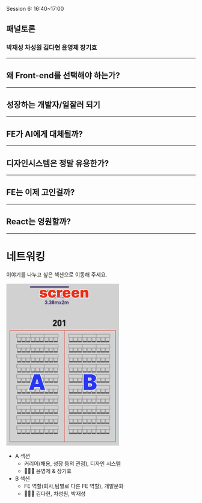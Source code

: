 Session 6: 16:40~17:00
## 패널토론

<div style="background-image:url('./img/jaesung.park.jpg')" class="person w50"></div>
<div style="background-image:url('./img/sungwon.cha.jpg')" class="person w50"></div> 
<div style="background-image:url('./img/dahyun.kim.jpg')" class="person w50"></div>
<div style="background-image:url('./img/youngjae.yun.jpg')" class="person w50"></div>
<div style="background-image:url('./img/kihyo.jang.jpg')" class="person w50"></div>

### 박재성 차성원 김다현 윤영제 장기효

----------

## 왜 Front-end를 선택해야 하는가?

----------

## 성장하는 개발자/일잘러 되기

----------

## FE가 AI에게 대체될까?

----------

## 디자인시스템은 정말 유용한가?

----------

## FE는 이제 고인걸까?

----------

## React는 영원할까?

----------

# 네트워킹

이야기를 나누고 싶은 섹션으로 이동해 주세요.

<img src="./img/networking.png" style="width:300px">

- A 섹션
    - 커리어(채용, 성장 등의 관점), 디자인 시스템
    - 🧑🏻‍💻 윤영제 & 장기효
- B 섹션
    - FE 역할(회사,팀별로 다른 FE 역할), 개발문화
    - 👨🏼‍💻 김다현, 차성원, 박재성
